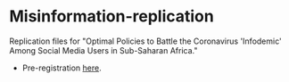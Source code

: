 # Misinformation-replication
Replication files for "Optimal Policies to Battle the Coronavirus 'Infodemic' Among Social Media Users in Sub-Saharan Africa."

- Pre-registration [here](https://osf.io/ny2xc/). 
